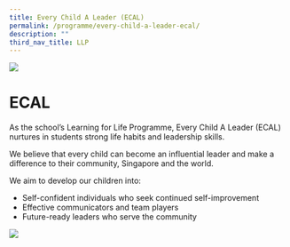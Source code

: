 ```yaml
---
title: Every Child A Leader (ECAL)
permalink: /programme/every-child-a-leader-ecal/
description: ""
third_nav_title: LLP
---
```



![](/images/Banner.png)

# ECAL

As the school’s Learning for Life Programme, Every Child A Leader (ECAL) nurtures in students strong life habits and leadership skills.

We believe that every child can become an influential leader and make a difference to their community, Singapore and the world.

We aim to develop our children into:
* Self-confident individuals who seek continued self-improvement
* Effective communicators and team players
* Future-ready leaders who serve the community


![](/images/MakeAChange03.jpg)